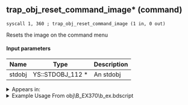 ## trap_obj_reset_command_image* (command)

`syscall 1, 360 ; trap_obj_reset_command_image (1 in, 0 out)`

Resets the image on the command menu

#### Input parameters
| Name | Type | Description
|------|------|------------
| stdobj   | YS::STDOBJ_112 *   | An stdobj




<details>
	<summary>Appears in:</summary>
| filename | Entity (obj)
|----------|-------------
| obj\B_EX370\b_ex.bdscript       | ((B) Zexion (Absent Silhouette))          

</details>

<details>
	<summary>Example Usage From obj\B_EX370\b_ex.bdscript</summary>
```
L2350:
 pushFromFSp 0
 syscall 1, 360 ; trap_obj_reset_command_image (1 in, 0 out)
 ret
```
</details>

